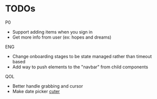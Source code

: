 # TODOs

P0

- Support adding items when you sign in
- Get more info from user (ex: hopes and dreams)

ENG

- Change onboarding stages to be state managed rather than timeout based
- Add way to push elements to the "navbar" from child components

QOL

- Better handle grabbing and cursor
- Make date picker [cuter](https://github.com/dubinc/dub/blob/7abb88671d68d107004678b47fecd7f7ba40d918/apps/web/ui/modals/add-edit-link-modal/expiration-section.tsx)
